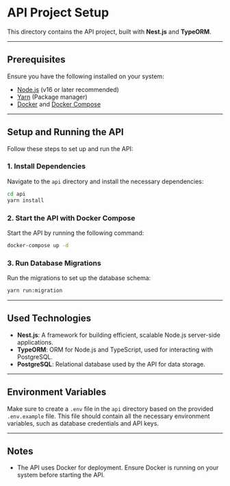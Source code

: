 # API Project Setup

This directory contains the API project, built with **Nest.js** and **TypeORM**.

---

## Prerequisites

Ensure you have the following installed on your system:

- [Node.js](https://nodejs.org/) (v16 or later recommended)
- [Yarn](https://classic.yarnpkg.com/lang/en/docs/install/) (Package manager)
- [Docker](https://www.docker.com/get-started) and [Docker Compose](https://docs.docker.com/compose/install/)

---

## Setup and Running the API

Follow these steps to set up and run the API:

### 1. Install Dependencies

Navigate to the `api` directory and install the necessary dependencies:

```bash
cd api
yarn install
```

### 2. Start the API with Docker Compose

Start the API by running the following command:

```bash
docker-compose up -d
```

### 3. Run Database Migrations

Run the migrations to set up the database schema:

```bash
yarn run:migration
```

---

## Used Technologies

- **Nest.js**: A framework for building efficient, scalable Node.js server-side applications.
- **TypeORM**: ORM for Node.js and TypeScript, used for interacting with PostgreSQL.
- **PostgreSQL**: Relational database used by the API for data storage.

---

## Environment Variables

Make sure to create a `.env` file in the `api` directory based on the provided `.env.example` file. This file should contain all the necessary environment variables, such as database credentials and API keys.

---

## Notes

- The API uses Docker for deployment. Ensure Docker is running on your system before starting the API.
